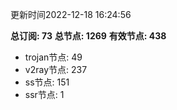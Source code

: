 更新时间2022-12-18 16:24:56

**总订阅: 73**
**总节点: 1269**
**有效节点: 438**
- trojan节点: 49
- v2ray节点: 237
- ss节点: 151
- ssr节点: 1
